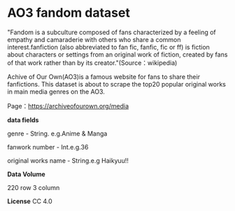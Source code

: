 **AO3 fandom dataset**
=
"Fandom is a subculture composed of fans characterized by a feeling of empathy and camaraderie with others who share a common interest.fanfiction (also abbreviated to fan fic, fanfic, fic or ff) is fiction about characters or settings from an original work of fiction, created by fans of that work rather than by its creator."(Source：wikipedia)

Achive of Our Own(AO3)is a famous website for fans to share their fanfictions.
This dataset is about to scrape the top20 popular original works in main media genres on the AO3.

Page：https://archiveofourown.org/media

**data fields**

genre - String. e.g.Anime & Manga

fanwork number - Int.e.g.36

original works name - String.e.g Haikyuu!!

**Data Volume**

220 row 3 column

**License**
CC 4.0
